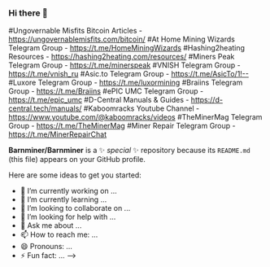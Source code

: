### Hi there 👋
#Ungovernable Misfits Bitcoin Articles - https://ungovernablemisfits.com/bitcoin/
#At Home Mining Wizards Telegram Group - https://t.me/HomeMiningWizards
#Hashing2heating Resources - https://hashing2heating.com/resources/
#Miners Peak Telegram Group - https://t.me/minerspeak
#VNISH Telegram Group - https://t.me/vnish_ru
#Asic.to Telegram Group - https://t.me/AsicTo/1!--
#Luxore Telegram Group - https://t.me/luxormining
#Braiins Telegram Group - https://t.me/Braiins
#ePIC UMC Telegram Group - https://t.me/epic_umc
#D-Central Manuals & Guides - https://d-central.tech/manuals/
#Kaboomracks Youtube Channel  - https://www.youtube.com/@kaboomracks/videos
#TheMinerMag Telegram Group - https://t.me/TheMinerMag
#Miner Repair Telegram Group - https://t.me/MinerRepairChat



**Barnminer/Barnminer** is a ✨ _special_ ✨ repository because its `README.md` (this file) appears on your GitHub profile.

Here are some ideas to get you started:

- 🔭 I’m currently working on ...
- 🌱 I’m currently learning ...
- 👯 I’m looking to collaborate on ...
- 🤔 I’m looking for help with ...
- 💬 Ask me about ...
- 📫 How to reach me: ...
- 😄 Pronouns: ...
- ⚡ Fun fact: ...
-->
